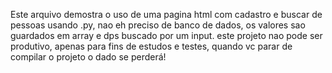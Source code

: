 Este arquivo demostra o uso de uma pagina html com cadastro e buscar de pessoas
usando .py, nao eh preciso de banco de dados, os valores sao guardados em array 
e dps buscado por um input. este projeto nao pode ser produtivo, apenas para fins
de estudos e testes, quando vc parar de compilar o projeto o dado se perderá!
